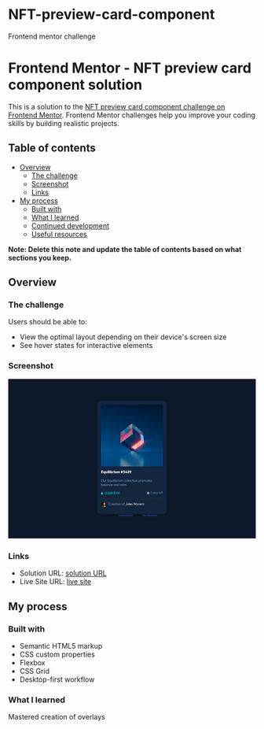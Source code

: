 # NFT-preview-card-component
Frontend mentor challenge

# Frontend Mentor - NFT preview card component solution

This is a solution to the [NFT preview card component challenge on Frontend Mentor](https://www.frontendmentor.io/challenges/nft-preview-card-component-SbdUL_w0U). Frontend Mentor challenges help you improve your coding skills by building realistic projects.

## Table of contents

- [Overview](#overview)
  - [The challenge](#the-challenge)
  - [Screenshot](#screenshot)
  - [Links](#links)
- [My process](#my-process)
  - [Built with](#built-with)
  - [What I learned](#what-i-learned)
  - [Continued development](#continued-development)
  - [Useful resources](#useful-resources)

**Note: Delete this note and update the table of contents based on what sections you keep.**

## Overview

### The challenge

Users should be able to:

- View the optimal layout depending on their device's screen size
- See hover states for interactive elements

### Screenshot

![](./screenshot.png)

### Links

- Solution URL: [solution URL ](https://github.com/wulzymart/NFT-preview-card-component)
- Live Site URL: [live site](https://wulzymart.github.io/NFT-preview-card-component/)

## My process

### Built with

- Semantic HTML5 markup
- CSS custom properties
- Flexbox
- CSS Grid
- Desktop-first workflow

### What I learned

Mastered creation of overlays
